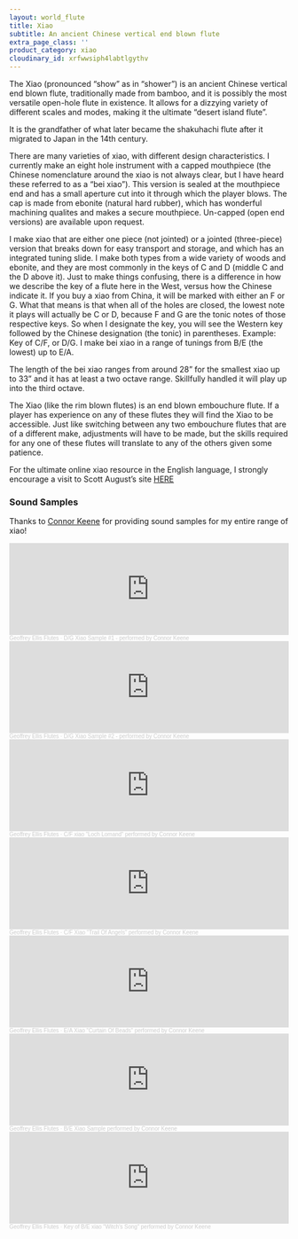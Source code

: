 ```yaml
---
layout: world_flute
title: Xiao
subtitle: An ancient Chinese vertical end blown flute
extra_page_class: ''
product_category: xiao
cloudinary_id: xrfwwsiph4labtlgythv
---
```


The Xiao (pronounced “show” as in “shower”) is an ancient Chinese vertical end blown flute, traditionally  made from bamboo, and it is possibly the most versatile open-hole flute in existence. It allows for a dizzying variety of different scales and modes, making it the ultimate “desert island flute”.

It is the grandfather of what later became the shakuhachi flute after it migrated to Japan in the 14th century.

There are many varieties of xiao, with different design characteristics. I currently make an eight hole instrument with a capped mouthpiece (the Chinese nomenclature around the xiao is not always clear, but I have heard these referred to as a “bei xiao”). This version is sealed at the mouthpiece end and has a small aperture cut into it through which the player blows. The cap is made from ebonite (natural hard rubber), which has wonderful machining qualites and makes a secure mouthpiece.  Un-capped (open end versions) are available upon request.

I make xiao that are either one piece (not jointed) or a jointed (three-piece) version that breaks down for easy transport and storage, and which has an integrated tuning slide. I make both types from a wide variety of woods and ebonite, and they are most commonly in the keys of C and D (middle C and the D above it). Just to make things confusing, there is a difference in how we describe the key of a flute here in the West, versus how the Chinese indicate it. If you buy a xiao from China, it will be marked with either an F or G. What that means is that when all of the holes are closed, the lowest note it plays will actually be C or D, because F and G are the tonic notes of those  respective keys. So when I designate the key, you will see the Western key followed by the Chinese designation (the tonic) in parentheses. Example: Key of C/F, or D/G. I make bei xiao in a range of tunings from B/E (the lowest) up to E/A.

The length of the bei xiao ranges from around 28” for the smallest xiao up to 33” and it has at least a two octave range. Skillfully handled it will play up into the third octave.

The Xiao (like the rim blown flutes) is an end blown embouchure flute. If a player has experience on any of these flutes they will find the Xiao to be accessible. Just like switching between any two embouchure flutes that are of a different make, adjustments will have to be made, but the skills required for any one of these flutes will translate to any of the others given some patience.

For the ultimate online xiao resource in the English language, I strongly encourage a visit to Scott August’s site <a target="_blank" href="http://santafefluteschool.com/resources/xiao/">HERE</a>

### Sound Samples

Thanks to [Connor Keene](https://connortkeene.com/) for providing sound samples for my entire range of xiao!


<iframe width="100%" height="166" scrolling="no" frameborder="no" allow="autoplay" src="https://w.soundcloud.com/player/?url=https%3A//api.soundcloud.com/tracks/892330360&color=%23ff5500&auto_play=false&hide_related=false&show_comments=true&show_user=true&show_reposts=false&show_teaser=true"></iframe><div style="font-size: 10px; color: #cccccc;line-break: anywhere;word-break: normal;overflow: hidden;white-space: nowrap;text-overflow: ellipsis; font-family: Interstate,Lucida Grande,Lucida Sans Unicode,Lucida Sans,Garuda,Verdana,Tahoma,sans-serif;font-weight: 100;"><a href="https://soundcloud.com/earth-tone-flutes" title="Geoffrey Ellis Flutes" target="_blank" style="color: #cccccc; text-decoration: none;">Geoffrey Ellis Flutes</a> · <a href="https://soundcloud.com/earth-tone-flutes/dg-xiao-sample-performed-by-connor-keene" title="D/G Xiao Sample #1 -  performed by Connor Keene" target="_blank" style="color: #cccccc; text-decoration: none;">D/G Xiao Sample #1 -  performed by Connor Keene</a></div>

<iframe width="100%" height="166" scrolling="no" frameborder="no" allow="autoplay" src="https://w.soundcloud.com/player/?url=https%3A//api.soundcloud.com/tracks/909487765&color=%23ff5500&auto_play=false&hide_related=false&show_comments=true&show_user=true&show_reposts=false&show_teaser=true"></iframe><div style="font-size: 10px; color: #cccccc;line-break: anywhere;word-break: normal;overflow: hidden;white-space: nowrap;text-overflow: ellipsis; font-family: Interstate,Lucida Grande,Lucida Sans Unicode,Lucida Sans,Garuda,Verdana,Tahoma,sans-serif;font-weight: 100;"><a href="https://soundcloud.com/earth-tone-flutes" title="Geoffrey Ellis Flutes" target="_blank" style="color: #cccccc; text-decoration: none;">Geoffrey Ellis Flutes</a> · <a href="https://soundcloud.com/earth-tone-flutes/dg-xiao-sample-2-performed-by-connor-keene" title="D/G Xiao Sample #2 - performed by Connor Keene" target="_blank" style="color: #cccccc; text-decoration: none;">D/G Xiao Sample #2 - performed by Connor Keene</a></div>


<iframe width="100%" height="166" scrolling="no" frameborder="no" allow="autoplay" src="https://w.soundcloud.com/player/?url=https%3A//api.soundcloud.com/tracks/908749477&color=%23ff5500&auto_play=false&hide_related=false&show_comments=true&show_user=true&show_reposts=false&show_teaser=true"></iframe><div style="font-size: 10px; color: #cccccc;line-break: anywhere;word-break: normal;overflow: hidden;white-space: nowrap;text-overflow: ellipsis; font-family: Interstate,Lucida Grande,Lucida Sans Unicode,Lucida Sans,Garuda,Verdana,Tahoma,sans-serif;font-weight: 100;"><a href="https://soundcloud.com/earth-tone-flutes" title="Geoffrey Ellis Flutes" target="_blank" style="color: #cccccc; text-decoration: none;">Geoffrey Ellis Flutes</a> · <a href="https://soundcloud.com/earth-tone-flutes/loch-lomand-connor-keene" title="C/F xiao &quot;Loch Lomand&quot; performed by Connor Keene" target="_blank" style="color: #cccccc; text-decoration: none;">C/F xiao &quot;Loch Lomand&quot; performed by Connor Keene</a></div>


<iframe width="100%" height="166" scrolling="no" frameborder="no" allow="autoplay" src="https://w.soundcloud.com/player/?url=https%3A//api.soundcloud.com/tracks/908750488&color=%23ff5500&auto_play=false&hide_related=false&show_comments=true&show_user=true&show_reposts=false&show_teaser=true"></iframe><div style="font-size: 10px; color: #cccccc;line-break: anywhere;word-break: normal;overflow: hidden;white-space: nowrap;text-overflow: ellipsis; font-family: Interstate,Lucida Grande,Lucida Sans Unicode,Lucida Sans,Garuda,Verdana,Tahoma,sans-serif;font-weight: 100;"><a href="https://soundcloud.com/earth-tone-flutes" title="Geoffrey Ellis Flutes" target="_blank" style="color: #cccccc; text-decoration: none;">Geoffrey Ellis Flutes</a> · <a href="https://soundcloud.com/earth-tone-flutes/trail-of-angels-connor-keene" title="C/F Xiao &quot;Trail Of Angels&quot; performed by Connor Keene" target="_blank" style="color: #cccccc; text-decoration: none;">C/F Xiao &quot;Trail Of Angels&quot; performed by Connor Keene</a></div>

<iframe width="100%" height="166" scrolling="no" frameborder="no" allow="autoplay" src="https://w.soundcloud.com/player/?url=https%3A//api.soundcloud.com/tracks/892330729&color=%23ff5500&auto_play=false&hide_related=false&show_comments=true&show_user=true&show_reposts=false&show_teaser=true"></iframe><div style="font-size: 10px; color: #cccccc;line-break: anywhere;word-break: normal;overflow: hidden;white-space: nowrap;text-overflow: ellipsis; font-family: Interstate,Lucida Grande,Lucida Sans Unicode,Lucida Sans,Garuda,Verdana,Tahoma,sans-serif;font-weight: 100;"><a href="https://soundcloud.com/earth-tone-flutes" title="Geoffrey Ellis Flutes" target="_blank" style="color: #cccccc; text-decoration: none;">Geoffrey Ellis Flutes</a> · <a href="https://soundcloud.com/earth-tone-flutes/ea-xiao-curtain-of-beads-performed-by-connor-keene" title="E/A Xiao  &quot;Curtain Of Beads&quot; performed by Connor Keene" target="_blank" style="color: #cccccc; text-decoration: none;">E/A Xiao  &quot;Curtain Of Beads&quot; performed by Connor Keene</a></div>


<iframe width="100%" height="166" scrolling="no" frameborder="no" allow="autoplay" src="https://w.soundcloud.com/player/?url=https%3A//api.soundcloud.com/tracks/892327453&color=%23ff5500&auto_play=false&hide_related=false&show_comments=true&show_user=true&show_reposts=false&show_teaser=true"></iframe><div style="font-size: 10px; color: #cccccc;line-break: anywhere;word-break: normal;overflow: hidden;white-space: nowrap;text-overflow: ellipsis; font-family: Interstate,Lucida Grande,Lucida Sans Unicode,Lucida Sans,Garuda,Verdana,Tahoma,sans-serif;font-weight: 100;"><a href="https://soundcloud.com/earth-tone-flutes" title="Geoffrey Ellis Flutes" target="_blank" style="color: #cccccc; text-decoration: none;">Geoffrey Ellis Flutes</a> · <a href="https://soundcloud.com/earth-tone-flutes/be-xiao-sample-performed-by-connor-keene" title="B/E Xiao Sample performed by Connor Keene" target="_blank" style="color: #cccccc; text-decoration: none;">B/E Xiao Sample performed by Connor Keene</a></div>

<iframe width="100%" height="166" scrolling="no" frameborder="no" allow="autoplay" src="https://w.soundcloud.com/player/?url=https%3A//api.soundcloud.com/tracks/908757031&color=%23ff5500&auto_play=false&hide_related=false&show_comments=true&show_user=true&show_reposts=false&show_teaser=true"></iframe><div style="font-size: 10px; color: #cccccc;line-break: anywhere;word-break: normal;overflow: hidden;white-space: nowrap;text-overflow: ellipsis; font-family: Interstate,Lucida Grande,Lucida Sans Unicode,Lucida Sans,Garuda,Verdana,Tahoma,sans-serif;font-weight: 100;"><a href="https://soundcloud.com/earth-tone-flutes" title="Geoffrey Ellis Flutes" target="_blank" style="color: #cccccc; text-decoration: none;">Geoffrey Ellis Flutes</a> · <a href="https://soundcloud.com/earth-tone-flutes/key-of-be-xiao-witchs-song-performed-by-connor-keene" title="Key of B/E xiao &quot;Witch&#x27;s Song&quot; performed by Connor Keene" target="_blank" style="color: #cccccc; text-decoration: none;">Key of B/E xiao &quot;Witch&#x27;s Song&quot; performed by Connor Keene</a></div>




